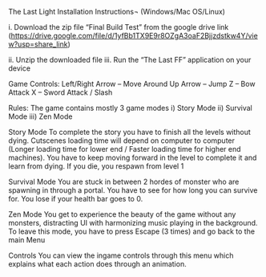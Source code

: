 The Last Light 
Installation Instructions¬ (Windows/Mac OS/Linux)


i.	Download the zip file “Final Build Test” from the google drive link
 (https://drive.google.com/file/d/1yfBb1TX9E9r8OZgA3oaF2Bjjzdstkw4Y/view?usp=share_link)

ii.	Unzip the downloaded file
iii.	Run the “The Last FF” application on your device


Game Controls:
Left/Right Arrow – Move Around
Up Arrow – Jump
Z – Bow Attack
X – Sword Attack / Slash

Rules:
The game contains mostly 3 game modes 
i)	Story Mode
ii)	Survival Mode
iii)	Zen Mode







Story Mode
To complete the story you have to finish all the levels without dying. 
Cutscenes loading time will depend on computer to computer (Longer loading time for lower end / Faster loading time for higher end machines). 
You have to keep moving forward in the level to complete it and learn from dying.
If you die, you respawn from level 1

Survival Mode
You are stuck in between 2 hordes of monster who are spawning in through a portal. You have to see for how long you can survive for.
You lose if your health bar goes to 0.

Zen Mode
You get to experience the beauty of the game without any monsters, distracting UI with harmonizing music playing in the background.
To leave this mode, you have to press Escape (3 times) and go back to the main Menu

Controls
You can view the ingame controls through this menu which explains what each action does through an animation.
 



